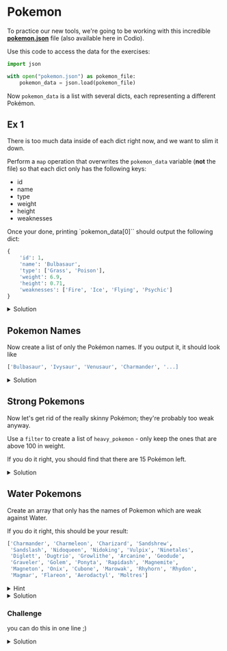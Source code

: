 # Pokemon


To practice our new tools, we're going to be working with this incredible [**pokemon.json**](https://github.com/Elevationacademy/python-spotcheck-solutions/blob/master/Filter-Map-Lambdas/pokemon.json) file (also available here in Codio).

Use this code to access the data for the exercises:

```python
import json

with open("pokemon.json") as pokemon_file:
    pokemon_data = json.load(pokemon_file)
```



Now `pokemon_data` is a list with several dicts, each representing a different Pokémon.


## Ex 1


There is too much data inside of each dict right now, and we want to slim it down.

Perform a `map` operation that overwrites the `pokemon_data` variable (**not** the file) so that each dict only has the following keys:
- id
- name
- type
- weight
- height
- weaknesses


Once your done, printing `pokemon_data[0]`` should output the following dict:


```python
{
    'id': 1,
    'name': 'Bulbasaur',
    'type': ['Grass', 'Poison'],
    'weight': 6.9,
    'height': 0.71,
    'weaknesses': ['Fire', 'Ice', 'Flying', 'Psychic']
}
```
<details>
<summary>Solution</summary>
<div> 

```python
import json

with open("pokemon.json") as pokemon_file:
    pokemon_data = json.load(pokemon_file)

pokemon_data = list(map(lambda pokemon:
                        {"id": pokemon["id"],
                         "name": pokemon["name"],
                         "type": pokemon["type"],
                         "weight": pokemon["weight"],
                         "height": pokemon["height"],
                         "weaknesses": pokemon["weaknesses"]
                        }, pokemon_data))

print(pokemon_data[0])
```
</div>
</details>

##  Pokemon Names
Now create a list of only the Pokémon names. If you output it, it should look like

```python
['Bulbasaur', 'Ivysaur', 'Venusaur', 'Charmander', '...]
```
<details>
<summary>Solution</summary>
<div> 

```python
import json

with open("pokemon.json") as pokemon_file:
    pokemon_data = json.load(pokemon_file)

pokemon_data = list(map(lambda pokemon: pokemon["name"], pokemon_data))

print(pokemon_data)
```
</div>
</details>

## Strong Pokemons

Now let's get rid of the really skinny Pokémon; they're probably too weak anyway.

Use a `filter` to create a list of `heavy_pokemon` - only keep the ones that are above 100 in weight.



If you do it right, you should find that there are 15 Pokémon left.
<details>
<summary>Solution</summary>
<div> 

```python
import json

with open("pokemon.json") as pokemon_file:
    pokemon_data = json.load(pokemon_file)

heavy_pokemon = list(filter(lambda pokemon: pokemon["weight"] > 100, pokemon_data))

print(len(heavy_pokemon))
```
</div>
</details>


## Water Pokemons

Create an array that only has the names of Pokemon which are weak against Water.



If you do it right, this should be your result:


```python
['Charmander', 'Charmeleon', 'Charizard', 'Sandshrew', 
 'Sandslash', 'Nidoqueen', 'Nidoking', 'Vulpix', 'Ninetales',
 'Diglett', 'Dugtrio', 'Growlithe', 'Arcanine', 'Geodude', 
 'Graveler', 'Golem', 'Ponyta', 'Rapidash', 'Magnemite', 
 'Magneton', 'Onix', 'Cubone', 'Marowak', 'Rhyhorn', 'Rhydon', 
 'Magmar', 'Flareon', 'Aerodactyl', 'Moltres']
```

<details>
<summary>Hint</summary>
<div> 
remember that you can use in to test if an item exists in a list.

</div>
</details>

<details>
<summary>Solution</summary>
<div> 

```python
import json

with open("pokemon.json") as pokemon_file:
    pokemon_data = json.load(pokemon_file)

weak_against_water_pokemon = list(map(lambda pokemon: pokemon["name"],
                                      (filter(lambda pokemon: "Water" in pokemon["weaknesses"], pokemon_data))))


print(weak_against_water_pokemon)

# Check if the result is correct
res = ['Charmander', 'Charmeleon', 'Charizard', 'Sandshrew', 'Sandslash', 'Nidoqueen', 'Nidoking', 'Vulpix', 'Ninetales', 'Diglett', 'Dugtrio', 'Growlithe', 'Arcanine', 'Geodude', 'Graveler', 'Golem', 'Ponyta', 'Rapidash', 'Magnemite', 'Magneton', 'Onix', 'Cubone', 'Marowak', 'Rhyhorn', 'Rhydon', 'Magmar', 'Flareon', 'Aerodactyl', 'Moltres']
print(res == weak_against_water_pokemon)
```
</div>
</details>


### Challenge 
you can do this in one line ;)


<details>
<summary>Solution</summary>
<div> 

```python
[p["name"] for p in pokemon_data if "Water" in p["weaknesses"]]
```
</div>
</details>











